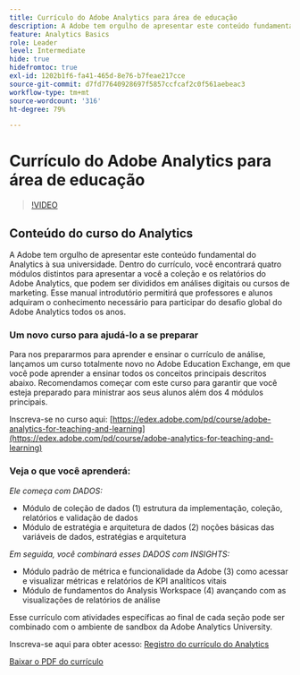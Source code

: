 ```yaml
---
title: Currículo do Adobe Analytics para área de educação
description: A Adobe tem orgulho de apresentar este conteúdo fundamental do Analytics à sua universidade. Dentro do currículo, você encontrará quatro módulos distintos para apresentar a você a coleção e os relatórios do Adobe Analytics, que podem ser divididos em análises digitais ou cursos de marketing. Esse manual introdutório permitirá que professores e alunos adquiram o conhecimento necessário para participar do desafio global do Adobe Analytics todos os anos.
feature: Analytics Basics
role: Leader
level: Intermediate
hide: true
hidefromtoc: true
exl-id: 1202b1f6-fa41-465d-8e76-b7feae217cce
source-git-commit: d7fd77640928697f5857ccfcaf2c0f561aebeac3
workflow-type: tm+mt
source-wordcount: '316'
ht-degree: 79%

---
```


# Currículo do Adobe Analytics para área de educação

>[!VIDEO](https://video.tv.adobe.com/v/3443861/?quality=12&learn=on&captions=por_br)

## Conteúdo do curso do Analytics

A Adobe tem orgulho de apresentar este conteúdo fundamental do Analytics à sua universidade. Dentro do currículo, você encontrará quatro módulos distintos para apresentar a você a coleção e os relatórios do Adobe Analytics, que podem ser divididos em análises digitais ou cursos de marketing. Esse manual introdutório permitirá que professores e alunos adquiram o conhecimento necessário para participar do desafio global do Adobe Analytics todos os anos.

### Um novo curso para ajudá-lo a se preparar

Para nos prepararmos para aprender e ensinar o currículo de análise, lançamos um curso totalmente novo no Adobe Education Exchange, em que você pode aprender a ensinar todos os conceitos principais descritos abaixo. Recomendamos começar com este curso para garantir que você esteja preparado para ministrar aos seus alunos além dos 4 módulos principais.

Inscreva-se no curso aqui: [https://edex.adobe.com/pd/course/adobe-analytics-for-teaching-and-learning](https://edex.adobe.com/pd/course/adobe-analytics-for-teaching-and-learning)

### Veja o que você aprenderá:

*Ele começa com DADOS:*

* Módulo de coleção de dados (1) estrutura da implementação, coleção, relatórios e validação de dados
* Módulo de estratégia e arquitetura de dados (2) noções básicas das variáveis de dados, estratégias e arquitetura

*Em seguida, você combinará esses DADOS com INSIGHTS:*

* Módulo padrão de métrica e funcionalidade da Adobe (3) como acessar e visualizar métricas e relatórios de KPI analíticos vitais
* Módulo de fundamentos do Analysis Workspace (4) avançando com as visualizações de relatórios de análise

Esse currículo com atividades específicas ao final de cada seção pode ser combinado com o ambiente de sandbox da Adobe Analytics University.

Inscreva-se aqui para obter acesso: [Registro do currículo do Analytics](https://experienceleague.adobe.com/landing/analytics-university?lang=pt-BR)

[Baixar o PDF do currículo](assets/Adobe-Analytics-Curriculum_2021.pdf)
